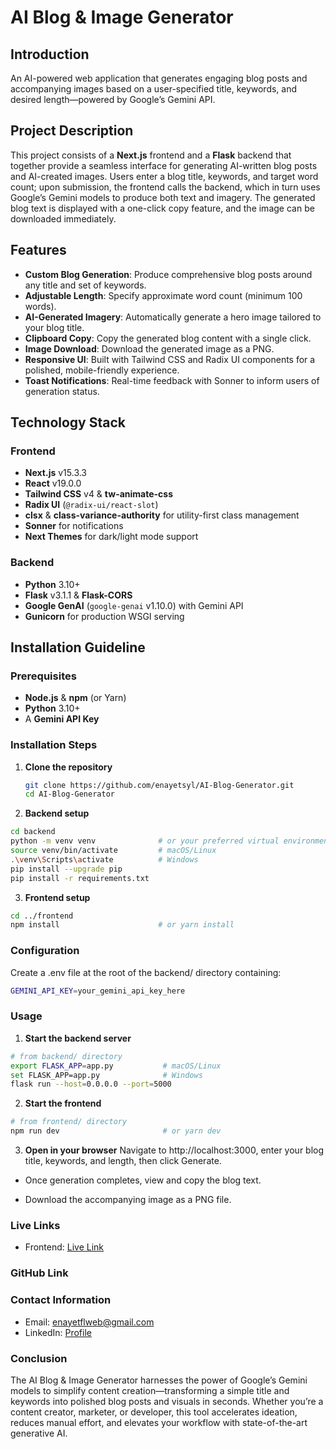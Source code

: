 # AI Blog & Image Generator

## Introduction
An AI-powered web application that generates engaging blog posts and accompanying images based on a user-specified title, keywords, and desired length—powered by Google’s Gemini API.

## Project Description
This project consists of a **Next.js** frontend and a **Flask** backend that together provide a seamless interface for generating AI-written blog posts and AI-created images. Users enter a blog title, keywords, and target word count; upon submission, the frontend calls the backend, which in turn uses Google’s Gemini models to produce both text and imagery. The generated blog text is displayed with a one-click copy feature, and the image can be downloaded immediately.

## Features
- **Custom Blog Generation**: Produce comprehensive blog posts around any title and set of keywords.  
- **Adjustable Length**: Specify approximate word count (minimum 100 words).  
- **AI-Generated Imagery**: Automatically generate a hero image tailored to your blog title.  
- **Clipboard Copy**: Copy the generated blog content with a single click.  
- **Image Download**: Download the generated image as a PNG.  
- **Responsive UI**: Built with Tailwind CSS and Radix UI components for a polished, mobile-friendly experience.  
- **Toast Notifications**: Real-time feedback with Sonner to inform users of generation status.

## Technology Stack

### Frontend
- **Next.js** v15.3.3  
- **React** v19.0.0  
- **Tailwind CSS** v4 & **tw-animate-css**  
- **Radix UI** (`@radix-ui/react-slot`)  
- **clsx** & **class-variance-authority** for utility-first class management  
- **Sonner** for notifications  
- **Next Themes** for dark/light mode support  

### Backend
- **Python** 3.10+  
- **Flask** v3.1.1 & **Flask-CORS**  
- **Google GenAI** (`google-genai` v1.10.0) with Gemini API  
- **Gunicorn** for production WSGI serving  

## Installation Guideline

### Prerequisites
- **Node.js** & **npm** (or Yarn)  
- **Python** 3.10+  
- A **Gemini API Key**  

### Installation Steps

1. **Clone the repository**  
   ```bash
   git clone https://github.com/enayetsyl/AI-Blog-Generator.git
   cd AI-Blog-Generator
   ```

2. **Backend setup**  
```bash
cd backend
python -m venv venv              # or your preferred virtual environment
source venv/bin/activate         # macOS/Linux
.\venv\Scripts\activate          # Windows
pip install --upgrade pip
pip install -r requirements.txt

```

3. **Frontend setup**  

```bash
cd ../frontend
npm install                      # or yarn install
```

### Configuration

Create a .env file at the root of the backend/ directory containing:
```bash
GEMINI_API_KEY=your_gemini_api_key_here
```

### Usage

1. **Start the backend server** 

```bash
# from backend/ directory
export FLASK_APP=app.py           # macOS/Linux
set FLASK_APP=app.py              # Windows
flask run --host=0.0.0.0 --port=5000
```

2. **Start the frontend** 

```bash
# from frontend/ directory
npm run dev                       # or yarn dev
```

3. **Open in your browser** 
Navigate to http://localhost:3000, enter your blog title, keywords, and length, then click Generate.

- Once generation completes, view and copy the blog text.

- Download the accompanying image as a PNG file.

### Live Links

- Frontend: [Live Link](https://ai-blog-generator-3aa3.vercel.app/)


### GitHub Link


### Contact Information
- Email: enayetflweb@gmail.com
- LinkedIn: [Profile](https://www.linkedin.com/in/md-enayetur-rahman/)


### Conclusion
The AI Blog & Image Generator harnesses the power of Google’s Gemini models to simplify content creation—transforming a simple title and keywords into polished blog posts and visuals in seconds. Whether you’re a content creator, marketer, or developer, this tool accelerates ideation, reduces manual effort, and elevates your workflow with state-of-the-art generative AI.